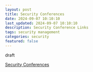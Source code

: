 ```yaml
---
layout: post
title: Security Conferences
date: 2024-09-07 10:10:10
last_updated: 2024-09-07 10:10:10
description: Security Conference Links 
tags: security management
categories: security
featured: false
---
```


draft

[Security Conferences]:https://infosec-conferences.com/ "https://infosec-conferences.com/"
[Security Conferences]



